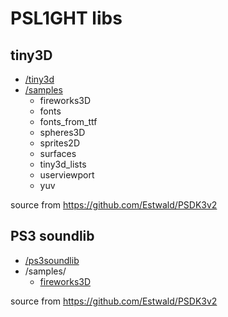 # PSL1GHT libs


## tiny3D

- [/tiny3d](tiny3d/)
- [/samples](samples/)
   - fireworks3D
   - fonts
   - fonts_from_ttf
   - spheres3D
   - sprites2D
   - surfaces
   - tiny3d_lists
   - userviewport
   - yuv


source from https://github.com/Estwald/PSDK3v2

## PS3 soundlib

* [/ps3soundlib](ps3soundlib/)
* /samples/
  * [fireworks3D](samples/fireworks3D/)

source from https://github.com/Estwald/PSDK3v2
